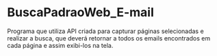 # BuscaPadraoWeb_E-mail
Programa que utiliza API criada para capturar páginas
selecionadas e realizar a busca, que deverá retornar a todos os emails encontrados em cada
página e assim exibi-los na tela.
